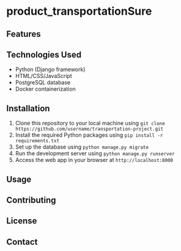 # product_transportationSure

## Features


## Technologies Used

- Python (Django framework)
- HTML/CSS/JavaScript
- PostgreSQL database
- Docker containerization

## Installation

1. Clone this repository to your local machine using `git clone https://github.com/username/transportation-project.git`
2. Install the required Python packages using `pip install -r requirements.txt`
3. Set up the database using `python manage.py migrate`
4. Run the development server using `python manage.py runserver`
5. Access the web app in your browser at `http://localhost:8000`

## Usage



## Contributing


## License

## Contact
